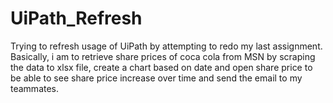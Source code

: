 # UiPath_Refresh
Trying to refresh usage of UiPath by attempting to redo my last assignment. Basically, i am to retrieve share prices of coca cola from MSN by scraping the data to xlsx file, create a chart based on date and open share price to be able to see share price increase over time and send the email to my teammates.
